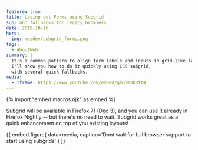 ```yaml
---
feature: true
title: Laying out Forms using Subgrid
sub: and fallbacks for legacy browsers
date: 2019-10-16
hero:
  img: mozdev/subgrid_forms.png
tags:
  - AboutWeb
summary: |
  It's a common pattern to align form labels and inputs in grid-like layout.
  I'll show you how to do it quickly using CSS subgrid,
  with several quick fallbacks.
media:
  - iframe: https://www.youtube.com/embed/gmQlK3kRft4
---
```

{% import "embed.macros.njk" as embed %}

Subgrid will be available in Firefox 71 (Dec 3),
and you can use it already in Firefox Nightly --
but there's no need to wait.
Subgrid works great as a quick enhancement on top of you existing layouts!

{{ embed.figure(
  data=media,
  caption='Dont wait for full browser support to start using subgrids'
) }}
